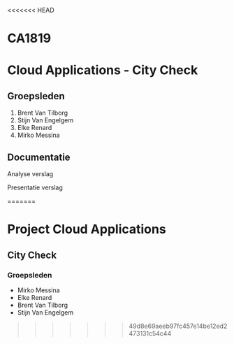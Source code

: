 <<<<<<< HEAD
# CA1819

# Cloud Applications - City Check

## Groepsleden
1)	Brent Van Tilborg
2)  Stijn Van Engelgem
3)  Elke Renard
4)	Mirko Messina




## Documentatie

Analyse verslag




Presentatie verslag




=======
# Project Cloud Applications
## City Check

### Groepsleden
* Mirko Messina
* Elke Renard
* Brent Van Tilborg
* Stijn Van Engelgem
>>>>>>> 49d8e69aeeb97fc457e14be12ed2473131c54c44
